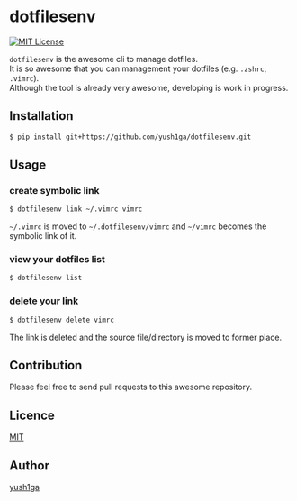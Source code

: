 dotfilesenv
===
[![MIT License](http://img.shields.io/badge/license-MIT-blue.svg?style=flat)](LICENSE)

`dotfilesenv` is the awesome cli to manage dotfiles.  
It is so awesome that you can management your dotfiles (e.g. `.zshrc`, `.vimrc`).  
Although the tool is already very awesome, developing is work in progress.  

## Installation

```zsh
$ pip install git+https://github.com/yush1ga/dotfilesenv.git
```

## Usage

### create symbolic link

```zsh
$ dotfilesenv link ~/.vimrc vimrc
```

`~/.vimrc` is moved to `~/.dotfilesenv/vimrc` and `~/vimrc` becomes the symbolic link of it.

### view your dotfiles list

```zsh
$ dotfilesenv list
```

### delete your link

```zsh
$ dotfilesenv delete vimrc
```

The link is deleted and the source file/directory is moved to former place.


## Contribution

Please feel free to send pull requests to this awesome repository.

## Licence

[MIT](https://github.com/yush1ga/dotfilesenv/blob/master/LICENSE)

## Author

[yush1ga](https://github.com/yush1ga)
